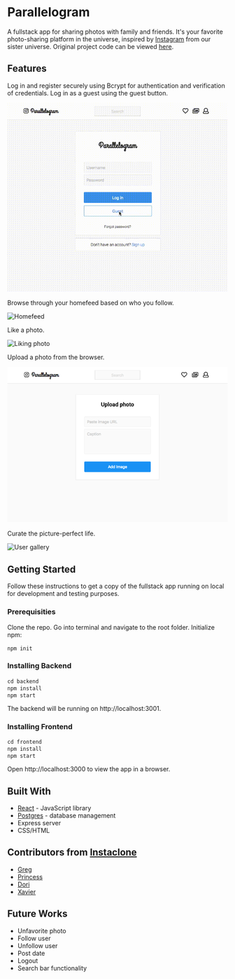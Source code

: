 # Parallelogram 

A fullstack app for sharing photos with family and friends. It's your favorite photo-sharing platform in the universe, inspired by [Instagram](https://www.instagram.com/) from our sister universe. Original project code can be viewed [here](https://github.com/helencho/insta-clone).  


## Features 

Log in and register securely using Bcrypt for authentication and verification of credentials. Log in as a guest using the guest button. 

![Guest login button](./public/guest-login.gif)


Browse through your homefeed based on who you follow. 

![Homefeed](./public/guest-feed.gif)


Like a photo. 

![Liking photo](./public/like-photo.gif)


Upload a photo from the browser.

![Upload photo](./public/upload.png)


Curate the picture-perfect life. 

![User gallery](./public/guest-gallery.gif)


## Getting Started

Follow these instructions to get a copy of the fullstack app running on local for development and testing purposes.


### Prerequisities

Clone the repo. Go into terminal and navigate to the root folder. Initialize npm:

```
npm init
```

### Installing Backend

```
cd backend
npm install
npm start
```

The backend will be running on http://localhost:3001. 


### Installing Frontend

```
cd frontend 
npm install
npm start 
```


Open http://localhost:3000 to view the app in a browser.



## Built With
* [React](https://reactjs.org/) - JavaScript library 
* [Postgres](https://www.postgresql.org/) - database management 
* Express server
* CSS/HTML 


## Contributors from [Instaclone](https://github.com/helencho/insta-clone)
* [Greg](https://github.com/davisgreg1)
* [Princess](https://github.com/princessguerrero) 
* [Dori](https://github.com/doriguzman) 
* [Xavier](https://github.com/XavierC4Q)


## Future Works 
* Unfavorite photo 
* Follow user 
* Unfollow user 
* Post date 
* Logout 
* Search bar functionality 